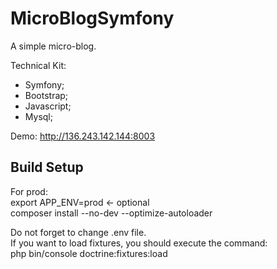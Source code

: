 # MicroBlogSymfony
A simple micro-blog.

Technical Kit:
+ Symfony;
+ Bootstrap;
+ Javascript;
+ Mysql;

Demo: http://136.243.142.144:8003

## Build Setup
For prod:<br/>
export APP_ENV=prod <- optional<br/>
composer install --no-dev --optimize-autoloader<br/>

Do not forget to change .env file.<br/>
If you want to load fixtures, you should execute the command:<br/>
php bin/console doctrine:fixtures:load